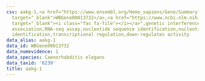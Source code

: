 ```yaml
---
csv: aakg-1,<a href="https://www.ensembl.org/Homo_sapiens/Gene/Summary?db=core;g=WBGene00013732"
  target="_blank">WBGene00013732</a>,<a href="https://www.ncbi.nlm.nih.gov/pubmed/27496166"
  target="_blank"><i class="fas fa-file"></i></a>",genetic interference,functional
  association,RNA-seq assay,nucleotide sequence identification,nucleotide sequence
  identification,transcriptional regulation,down-regulates activity
data_alias: aakg-1
data_id: WBGene00013732
data_numevidence: 1
data_species: Caenorhabditis elegans
data_taxid: '6239'
title: aakg-1
---
```

